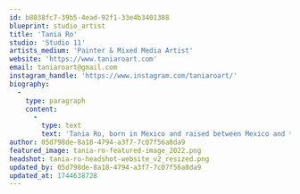 ```yaml
---
id: b8038fc7-39b5-4ead-92f1-33e4b3401388
blueprint: studio_artist
title: 'Tania Ro'
studio: 'Studio 11'
artists_medium: 'Painter & Mixed Media Artist'
website: 'https://www.taniaroart.com'
email: taniaroart@gmail.com
instagram_handle: 'https://www.instagram.com/taniaroart/'
biography:
  -
    type: paragraph
    content:
      -
        type: text
        text: 'Tania Ro, born in Mexico and raised between Mexico and the U.S., blends two rich cultures into her artistic vision. Though she initially pursued a career in manufacturing, after a decade, she followed her passion for art. Influenced by both American and European traditions, as well as the vibrant, expressive nature of Mexican art, her work reflects beauty, diversity, and human emotion. Using bold colors and a modern approach, she seeks to capture fleeting moments and make them timeless. Tania creates to share her perspective, emotions, and dreams—once believing art was not an option for her, she now paints the very dreams she once thought impossible.'
author: 05d798de-8a18-4794-a3f7-7c07f56a8da9
featured_image: tania-ro-featured-image_2022.png
headshot: tania-ro-headshot-website_v2_resized.png
updated_by: 05d798de-8a18-4794-a3f7-7c07f56a8da9
updated_at: 1744638728
---
```

